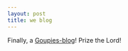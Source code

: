 ```yaml
---
layout: post
title: we blog
---
```


Finally, a <a href="http://groupies.plansanddesign.com/" target="_blank">Goupies-blog</a>! Prize the Lord!
